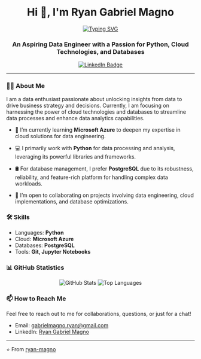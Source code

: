 <h1 align="center">Hi 👋, I'm Ryan Gabriel Magno</h1>
<p align="center">
  <a href="https://git.io/typing-svg"><img src="https://readme-typing-svg.demolab.com?font=Fira+Code&weight=600&duration=1000&pause=10000&random=false&width=435&lines=An+Aspiring+Data+Engineer+Passionate+about+Python%2C+Cloud+Technologies%2C+and+Databases" alt="Typing SVG" /></a>
</p>
<h3 align="center">An Aspiring Data Engineer with a Passion for Python, Cloud Technologies, and Databases</h3>

<p align="center">
  <a href="https://www.linkedin.com/in/ryangabrielmagno/"><img src="https://img.shields.io/badge/LinkedIn-0077B5?style=for-the-badge&logo=linkedin&logoColor=white" alt="LinkedIn Badge"/></a>
</p>

---

### 🙋‍♂️ About Me

I am a data enthusiast passionate about unlocking insights from data to drive business strategy and decisions. Currently, I am focusing on harnessing the power of cloud technologies and databases to streamline data processes and enhance data analytics capabilities.

- 🌱 I’m currently learning **Microsoft Azure** to deepen my expertise in cloud solutions for data engineering.

- 💻 I primarily work with **Python** for data processing and analysis, leveraging its powerful libraries and frameworks.

- 🛢 For database management, I prefer **PostgreSQL** due to its robustness, reliability, and feature-rich platform for handling complex data workloads.

- 🤝 I’m open to collaborating on projects involving data engineering, cloud implementations, and database optimizations.

### 🛠 Skills

- Languages: **Python**
- Cloud: **Microsoft Azure**
- Databases: **PostgreSQL**
- Tools: **Git, Jupyter Notebooks**

### 📊 GitHub Statistics

<p align="center">
  <img src="https://github-readme-stats.vercel.app/api?username=ryan-magno&show_icons=true&theme=radical" alt="GitHub Stats" />
  <img src="https://github-readme-stats.vercel.app/api/top-langs/?username=ryan-magno&layout=compact&theme=radical" alt="Top Languages" />
</p>

### 📫 How to Reach Me

Feel free to reach out to me for collaborations, questions, or just for a chat!

- Email: [gabrielmagno.ryan@gmail.com](mailto:gabrielmagno.ryan@gmail.com)
- LinkedIn: [Ryan Gabriel Magno](https://www.linkedin.com/in/ryangabrielmagno)

---

⭐️ From [ryan-magno](https://github.com/ryan-magno)
